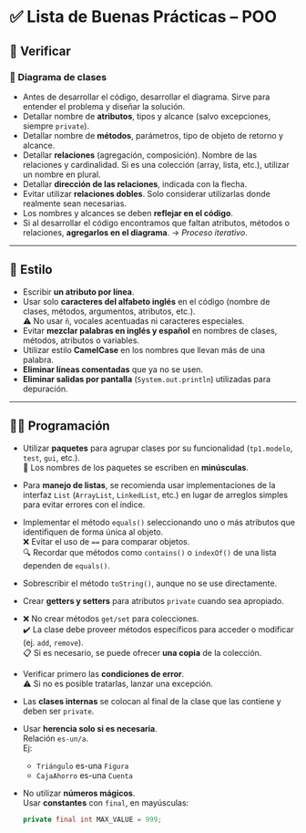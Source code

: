 # ✅ Lista de Buenas Prácticas – POO

## 📌 Verificar

### 🧩 Diagrama de clases
- Antes de desarrollar el código, desarrollar el diagrama. Sirve para entender el problema y diseñar la solución.
- Detallar nombre de **atributos**, tipos y alcance (salvo excepciones, siempre `private`).
- Detallar nombre de **métodos**, parámetros, tipo de objeto de retorno y alcance.
- Detallar **relaciones** (agregación, composición). Nombre de las relaciones y cardinalidad. Si es una colección (array, lista, etc.), utilizar un nombre en plural.
- Detallar **dirección de las relaciones**, indicada con la flecha.
- Evitar utilizar **relaciones dobles**. Solo considerar utilizarlas donde realmente sean necesarias.
- Los nombres y alcances se deben **reflejar en el código**.
- Si al desarrollar el código encontramos que faltan atributos, métodos o relaciones, **agregarlos en el diagrama**. → *Proceso iterativo*.

---

## 🎨 Estilo

- Escribir **un atributo por línea**.
- Usar solo **caracteres del alfabeto inglés** en el código (nombre de clases, métodos, argumentos, atributos, etc.).  
  ⚠️ No usar `ñ`, vocales acentuadas ni caracteres especiales.
- Evitar **mezclar palabras en inglés y español** en nombres de clases, métodos, atributos o variables.
- Utilizar estilo **CamelCase** en los nombres que llevan más de una palabra.
- **Eliminar líneas comentadas** que ya no se usen.
- **Eliminar salidas por pantalla** (`System.out.println`) utilizadas para depuración.

---

## 👨‍💻 Programación

- Utilizar **paquetes** para agrupar clases por su funcionalidad (`tp1.modelo`, `test`, `gui`, etc.).  
  📌 Los nombres de los paquetes se escriben en **minúsculas**.
  
- Para **manejo de listas**, se recomienda usar implementaciones de la interfaz `List` (`ArrayList`, `LinkedList`, etc.) en lugar de arreglos simples para evitar errores con el índice.

- Implementar el método `equals()` seleccionando uno o más atributos que identifiquen de forma única al objeto.  
  ❌ Evitar el uso de `==` para comparar objetos.  
  🔍 Recordar que métodos como `contains()` o `indexOf()` de una lista dependen de `equals()`.

- Sobrescribir el método `toString()`, aunque no se use directamente.

- Crear **getters y setters** para atributos `private` cuando sea apropiado.

- ❌ No crear métodos `get/set` para colecciones.  
  ✔️ La clase debe proveer métodos específicos para acceder o modificar (ej. `add`, `remove`).  
  📋 Si es necesario, se puede ofrecer **una copia** de la colección.

- Verificar primero las **condiciones de error**.  
  ⚠️ Si no es posible tratarlas, lanzar una excepción.

- Las **clases internas** se colocan al final de la clase que las contiene y deben ser `private`.

- Usar **herencia solo si es necesaria**.  
  Relación `es-un/a`.  
  Ej:  
  - `Triángulo` es-una `Figura`  
  - `CajaAhorro` es-una `Cuenta`

- No utilizar **números mágicos**.  
  Usar **constantes** con `final`, en mayúsculas:  
  ```java
  private final int MAX_VALUE = 999;
